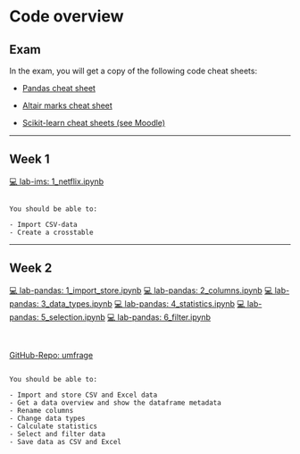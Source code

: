 # Code overview

## Exam

In the exam, you will get a copy of the following code cheat sheets: 

- [Pandas cheat sheet](https://pandas.pydata.org/Pandas_Cheat_Sheet.pdf)

- [Altair marks cheat sheet](../code/altair-marks.md)

- [Scikit-learn cheat sheets (see Moodle)](https://e-learning.hdm-stuttgart.de/moodle/mod/resource/view.php?id=284764&redirect=1)

---

## Week 1

[💻 lab-ims: 1_netflix.ipynb](https://colab.research.google.com/github/kirenz/lab-ims/blob/main/ae/1_netflix.ipynb)


```{note}

You should be able to:

- Import CSV-data
- Create a crosstable

```

---


## Week 2

[💻 lab-pandas: 1_import_store.ipynb](https://colab.research.google.com/github/kirenz/lab-pandas/blob/main/ae/1_import_store.ipynb)
[💻 lab-pandas: 2_columns.ipynb](https://colab.research.google.com/github/kirenz/lab-pandas/blob/main/ae/2_columns.ipynb)
[💻 lab-pandas: 3_data_types.ipynb](https://colab.research.google.com/github/kirenz/lab-pandas/blob/main/ae/3_data_types.ipynb)
[💻 lab-pandas: 4_statistics.ipynb](https://colab.research.google.com/github/kirenz/lab-pandas/blob/main/ae/4_statistics.ipynb)
[💻 lab-pandas: 5_selection.ipynb](https://colab.research.google.com/github/kirenz/lab-pandas/blob/main/ae/5_selection.ipynb)
[💻 lab-pandas: 6_filter.ipynb](https://colab.research.google.com/github/kirenz/lab-pandas/blob/main/ae/6_filter.ipynb)

<br>

[GitHub-Repo: umfrage](https://github.com/kirenz/umfrage)

```{note}

You should be able to:

- Import and store CSV and Excel data
- Get a data overview and show the dataframe metadata
- Rename columns
- Change data types
- Calculate statistics
- Select and filter data
- Save data as CSV and Excel

```

<!--

```{note}

You should be able to:

- Get a data overview and show the dataframe metadata
- Rename columns
- Change data types to numeric, category or ordinal (using loops)
- Recode variables (e.g. from integers to likert scale)
- Create "quasi-metric" variables
- Save data as CSV

```




*Not relevant: dummy-variables*

---

## Week 3

- [11. Introduction to Altair](../code/11-altair_introduction_p.ipynb) (not relevant)

<br>

- [12. Loans data](../code/12-data-overview.ipynb)

```{note}

You should be able to:

- Summarize the frequencies of categorical variables 
- Show levels of categorical variables
- Obtain a data summary for categorical variables
```


- [13. Simple bar chart](../code/13-bar-chart-altair.ipynb)
- [14. Dodged bar plot](../code/14-dodged-bar-chart-altair.ipynb) (not relevant)
- [15. Stacked bar plot](../code/15-stacked-bar-chart-altair.ipynb)
- [16. Standardized bar plot](../code/16-standardized-bar-chart-altair.ipynb)
- [17. Pie chart](../code/17-pie-charts-altair.ipynb) (not relevant)
- [18. Contingency tables](../code/18-contingency-table-bar-plot.ipynb)
- [19. Contingency tables with proportions](../code/19-row-column-proportions.ipynb)



```{note}

You should be able to create:

- Bar plots 
- Customized plots (change axis title, sort values, ...)
- Stacked bar plots
- Standardized bar plots 
- Contingeny tables (crosstable) with proportions

```

---

## Week 4

- [20. Data Analysis Case: GitHub "umfrage"](https://github.com/kirenz/umfrage) (see week 2: you should have a local copy of this repo called `umfrage-main`) 

```{note}
You should be able to:

- Obtain statistical summaries of numerical and categorical data
- Create appropriate plots and customize their axes

```

- [21. Scatterplot](../code/21-scatterplot-paired-data-altair.ipynb)
- [22. Dot plot mean median and mode](../code/22-dot-plots-mean-altair.ipynb)
- [23. Histogram ](../code/23-histograms-altair.ipynb)
- [24. Variance and standard deviation (kernel density plot)](../code/24-histograms-kernel-density-altair.ipynb)
- [25. Box Plot](../code/25-box-plot-altair.ipynb)
- [26. Robust statistics and transformations](../code/26-transforming-data-altair.ipynb) (not relevant)
- [27. Comparing numerical data across groups](../code/27-comparisons-across-groups-altair.ipynb)


```{note}
You should be able to create:

- Scatter plots
- Histograms
- Kernel density plots
- Boxplots
- Plots to compare numerical data across groups

```

Optional:

- [Mapping data](../code/mapping-data-altair.ipynb)

---

## Week 5

- [28. Introduction to models](../code/28-ds-happy-scikit.ipynb)

---

Numbers 29 to 32 are application exercises:


- Models 1: Sales and ads (Nr. 29): [💻](../ae/models_1/07a-intro-sales-g.ipynb)
- Models 2: Mean squared error 1 (Nr. 30): [💻](../ae/models_2/07b-1-mse-g.ipynb)
- Models 3: Mean squared error 2 (Nr. 31): [💻](../ae/models_3/07b-2-mse-g.ipynb)
- Models 4: Mean squared error 3 (Nr. 32): [💻](../ae/models_4/07b-3-mse-g.ipynb)

---


- [33. Fitting a model](../code/33-fitting.ipynb)

---



```{note}
You should be able to use scikit-learn to:

- Fit a model
- Make predictions
- Evaluate your model (with MSE and RMSE)

```

---

## Week 6

Market research

- [35. Data splitting](../code/35-ds-happy-scikit-splitting.ipynb)

Statistics

- [36. Correlation](../code/36-correlation.ipynb)
- [37. Least squares regression](../code/37-least-squares.ipynb)
- [38. R squared](../code/38-strength-fit.ipynb)
- [39. Categorical predictors with two levels](../code/39-categorical.ipynb)


```{note}
You should be able to use scikit-learn to:

- Obtain correlations
- Use a categorical predictor in your model
- Fit a model using data splitting
- Evaluate your model with R squared 

```

---

## Week 7


- [43. Multiple predictors regression 1](../code/44-1-multiple.ipynb)
- [44. Multiple predictors regression 2](../code/45-2-multiple.ipynb)
- [45. Multiple predictors regression 3](../code/46-3-multiple.ipynb)

```{note}
You should be able to use scikit-learn to:

- create a model with multiple predictors

```

---


## Week 8

- [48. Randomization experiments](../code/48-discrimination.ipynb) (not relevant for exam: you don't need to memorize the code. See week 9)

- [49. Probability of an event](../code/49-logistic.ipynb)

- [50. Multiple predictors classification](../code/50-logistic.ipynb)


```{note}
You should be able to use scikit-learn to:

- create a train and test set
- create a logistic regression model with cross-fold-validation
- investigate your models performance 

```

---

## Week 9

- [54. Hypothesis tesing opportunity cost ](../code/54-opportunity.ipynb)

- [56. Bootsrapping medical case](../code/56-medical-case.ipynb)

```{note}
You should be able to 

- change the variables to make calculations
- use the code to make all necessary calculations

You don't need to memorize the code (it would be provided in the exam). However, you would need to adapt some of the variables (like `n` or `p` in the bootsrapping example).

```

## Week 10

- [59. Mathematical introduction (exercise)](../code/59-mathematical-c.ipynb)
- [59. Mathematical introduction (solution)](../code/59-mathematical.ipynb)



```{note}
You should be able to 

- change the variables to make calculations
- use the code to make all necessary calculations

You don't need to memorize the code (it would be provided in the exam). However, you would need to adapt some of the variables.

```

---

-->